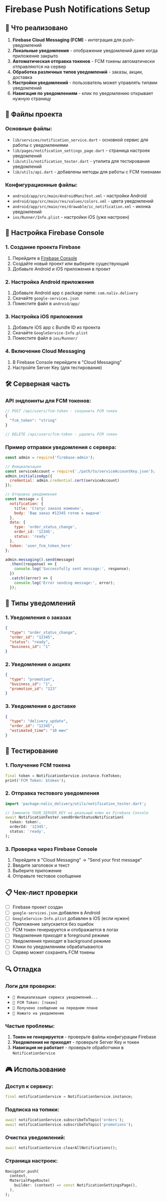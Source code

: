# Firebase Push Notifications Setup

## 🚀 Что реализовано

1. **Firebase Cloud Messaging (FCM)** - интеграция для push-уведомлений
2. **Локальные уведомления** - отображение уведомлений даже когда приложение закрыто
3. **Автоматическая отправка токенов** - FCM токены автоматически отправляются на сервер
4. **Обработка различных типов уведомлений** - заказы, акции, доставка
5. **Настройки уведомлений** - пользователь может управлять типами уведомлений
6. **Навигация по уведомлениям** - клик по уведомлению открывает нужную страницу

## 📱 Файлы проекта

### Основные файлы:
- `lib/services/notification_service.dart` - основной сервис для работы с уведомлениями
- `lib/pages/notification_settings_page.dart` - страница настроек уведомлений
- `lib/utils/notification_tester.dart` - утилита для тестирования уведомлений
- `lib/utils/api.dart` - добавлены методы для работы с FCM токенами

### Конфигурационные файлы:
- `android/app/src/main/AndroidManifest.xml` - настройки Android
- `android/app/src/main/res/values/colors.xml` - цвета уведомлений
- `android/app/src/main/res/drawable/ic_notification.xml` - иконка уведомлений
- `ios/Runner/Info.plist` - настройки iOS (уже настроен)

## 🔧 Настройка Firebase Console

### 1. Создание проекта Firebase
1. Перейдите в [Firebase Console](https://console.firebase.google.com/)
2. Создайте новый проект или выберите существующий
3. Добавьте Android и iOS приложения в проект

### 2. Настройка Android приложения
1. Добавьте Android app с package name: `com.naliv.delivery`
2. Скачайте `google-services.json` 
3. Поместите файл в `android/app/`

### 3. Настройка iOS приложения
1. Добавьте iOS app с Bundle ID из проекта
2. Скачайте `GoogleService-Info.plist`
3. Поместите файл в `ios/Runner/`

### 4. Включение Cloud Messaging
1. В Firebase Console перейдите в "Cloud Messaging"
2. Настройте Server Key (для тестирования)

## 🛠 Серверная часть

### API эндпоинты для FCM токенов:

```typescript
// POST /api/users/fcm-token - сохранить FCM токен
{
  "fcm_token": "string"
}

// DELETE /api/users/fcm-token - удалить FCM токен
```

### Пример отправки уведомления с сервера:

```javascript
const admin = require('firebase-admin');

// Инициализация
const serviceAccount = require('./path/to/serviceAccountKey.json');
admin.initializeApp({
  credential: admin.credential.cert(serviceAccount)
});

// Отправка уведомления
const message = {
  notification: {
    title: 'Статус заказа изменен',
    body: 'Ваш заказ #12345 готов к выдаче'
  },
  data: {
    type: 'order_status_change',
    order_id: '12345',
    status: 'ready'
  },
  token: 'user_fcm_token_here'
};

admin.messaging().send(message)
  .then((response) => {
    console.log('Successfully sent message:', response);
  })
  .catch((error) => {
    console.log('Error sending message:', error);
  });
```

## 🎯 Типы уведомлений

### 1. Уведомления о заказах
```json
{
  "type": "order_status_change",
  "order_id": "12345",
  "status": "ready",
  "business_id": "1"
}
```

### 2. Уведомления о акциях
```json
{
  "type": "promotion",
  "business_id": "1",
  "promotion_id": "123"
}
```

### 3. Уведомления о доставке
```json
{
  "type": "delivery_update",
  "order_id": "12345",
  "estimated_time": "10 мин"
}
```

## 🧪 Тестирование

### 1. Получение FCM токена
```dart
final token = NotificationService.instance.fcmToken;
print('FCM Token: $token');
```

### 2. Отправка тестового уведомления
```dart
import 'package:naliv_delivery/utils/notification_tester.dart';

// Замените YOUR_SERVER_KEY на реальный ключ из Firebase Console
await NotificationTester.sendOrderStatusNotification(
  token: token!,
  orderId: '12345',
  status: 'ready',
);
```

### 3. Проверка через Firebase Console
1. Перейдите в "Cloud Messaging" → "Send your first message"
2. Введите заголовок и текст
3. Выберите приложение
4. Отправьте тестовое сообщение

## 📋 Чек-лист проверки

- [ ] Firebase проект создан
- [ ] `google-services.json` добавлен в Android
- [ ] `GoogleService-Info.plist` добавлен в iOS (если нужен)
- [ ] Приложение запускается без ошибок
- [ ] FCM токен генерируется и отображается в логах
- [ ] Уведомления приходят в foreground режиме
- [ ] Уведомления приходят в background режиме
- [ ] Клики по уведомлениям обрабатываются
- [ ] Сервер может сохранять FCM токены

## 🔍 Отладка

### Логи для проверки:
- `🔔 Инициализация сервиса уведомлений...`
- `📱 FCM Token: [токен]`
- `📨 Получено сообщение на переднем плане`
- `🔔 Нажато на уведомление`

### Частые проблемы:
1. **Токен не генерируется** - проверьте файлы конфигурации Firebase
2. **Уведомления не приходят** - проверьте Server Key и токен
3. **Навигация не работает** - проверьте обработчики в `NotificationService`

## 🎮 Использование

### Доступ к сервису:
```dart
final notificationService = NotificationService.instance;
```

### Подписка на топики:
```dart
await notificationService.subscribeToTopic('orders');
await notificationService.subscribeToTopic('promotions');
```

### Очистка уведомлений:
```dart
await notificationService.clearAllNotifications();
```

### Страница настроек:
```dart
Navigator.push(
  context,
  MaterialPageRoute(
    builder: (context) => const NotificationSettingsPage(),
  ),
);
```
